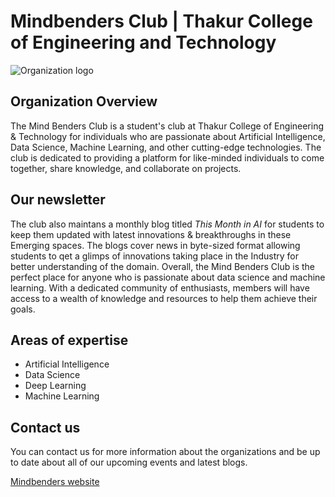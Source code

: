 # Mindbenders Club | Thakur College of Engineering and Technology

![Organization logo](./assets/img/header.png)

## Organization Overview
The Mind Benders Club is a student's club at Thakur College of Engineering & Technology for individuals who are passionate about Artificial Intelligence, Data Science, Machine Learning, and other cutting-edge technologies. The club is dedicated to providing a platform for like-minded individuals to come together, share knowledge, and collaborate on projects.

## Our newsletter
The club also maintans a monthly blog titled _This Month in AI_ for students to keep them updated with latest innovations & breakthroughs in these Emerging spaces. The blogs cover news in byte-sized format allowing students to qet a glimps of innovations taking place in the Industry for better understanding of the domain. Overall, the Mind Benders Club is the perfect place for anyone who is passionate about data science and machine learning. With a dedicated community of enthusiasts, members will have access to a wealth of knowledge and resources to help them achieve their goals.

## Areas of expertise

- Artificial Intelligence 
- Data Science
- Deep Learning
- Machine Learning

## Contact us 

You can contact us for more information about the organizations and be up to date about all of our upcoming events and latest blogs.

[Mindbenders website](https://mbc.tcetmumbai.in/)